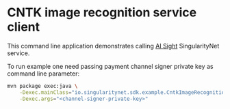 # CNTK image recognition service client

This command line application demonstrates calling [AI Sight](https://beta.singularitynet.io/servicedetails/org/snet/service/cntk-image-recon)
SingularityNet service.

To run example one need passing payment channel signer private key as command
line parameter:
```sh
mvn package exec:java \
    -Dexec.mainClass="io.singularitynet.sdk.example.CntkImageRecognition" \
    -Dexec.args="<channel-signer-private-key>"
```
